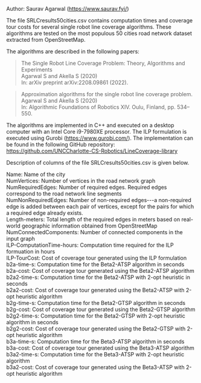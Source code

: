 Author: Saurav Agarwal (https://www.saurav.fyi/)

The file SRLCresults50cities.csv contains computation times and coverage tour costs for several single robot line coverage algorithms. These algorithms are tested on the most populous 50 cities road network dataset extracted from OpenStreetMap.

The algorithms are described in the following papers:

> The Single Robot Line Coverage Problem: Theory, Algorithms and Experiments  
> Agarwal S and Akella S (2020)  
> In: arXiv preprint arXiv:2208.09861 (2022).

> Approximation algorithms for the single robot line coverage problem.  
> Agarwal S and Akella S (2020)  
> In: Algorithmic Foundations of Robotics XIV. Oulu, Finland, pp. 534–550.


The algorithms are implemented in C++ and executed on a desktop computer with an Intel Core i9-7980XE processor. The ILP formulation is executed using Gurobi (https://www.gurobi.com/). The implementation can be found in the following GitHub repository:  
https://github.com/UNCCharlotte-CS-Robotics/LineCoverage-library

Description of columns of the file SRLCresults50cities.csv is given below.

Name: Name of the city  
NumVertices: Number of vertices in the road network graph  
NumRequiredEdges: Number of required edges. Required edges correspond to the road network line segments  
NumNonRequiredEdges: Number of non-required edges---a non-required edge is added between each pair of vertices, except for the pairs for which a required edge already exists.  
Length-meters: Total length of the required edges in meters based on real-world geographic information obtained from OpenStreetMap  
NumConnectedComponents: Number of connected components in the input graph  
ILP-ComputationTime-hours: Computation time required for the ILP formuation in hours   
ILP-TourCost: Cost of coverage tour generated using the ILP formulation  
b2a-time-s: Computation time for the Beta2-ATSP algorithm in seconds  
b2a-cost: Cost of coverage tour generated using the Beta2-ATSP algorithm  
b2a2-time-s: Computation time for the Beta2-ATSP with 2-opt heuristic in seconds  
b2a2-cost: Cost of coverage tour generated using the Beta2-ATSP with 2-opt heuristic algorithm  
b2g-time-s: Computation time for the Beta2-GTSP algorithm in seconds  
b2g-cost: Cost of coverage tour generated using the Beta2-GTSP algorithm  
b2g2-time-s: Computation time for the Beta2-GTSP with 2-opt heuristic algorithm in seconds  
b2g2-cost: Cost of coverage tour generated using the Beta2-GTSP with 2-opt heuristic algorithm  
b3a-time-s: Computation time for the Beta3-ATSP algorithm in seconds  
b3a-cost: Cost of coverage tour generated using the Beta3-ATSP algorithm  
b3a2-time-s: Computation time for the Beta3-ATSP with 2-opt heuristic algorithm  
b3a2-cost: Cost of coverage tour generated using the Beta3-ATSP with 2-opt heuristic algorithm  
